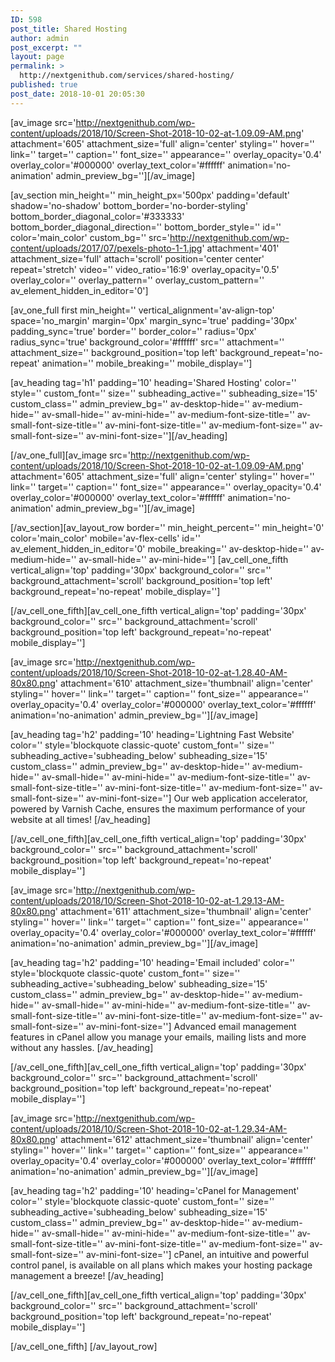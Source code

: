 ```yaml
---
ID: 598
post_title: Shared Hosting
author: admin
post_excerpt: ""
layout: page
permalink: >
  http://nextgenithub.com/services/shared-hosting/
published: true
post_date: 2018-10-01 20:05:30
---
```

[av_image src='http://nextgenithub.com/wp-content/uploads/2018/10/Screen-Shot-2018-10-02-at-1.09.09-AM.png' attachment='605' attachment_size='full' align='center' styling='' hover='' link='' target='' caption='' font_size='' appearance='' overlay_opacity='0.4' overlay_color='#000000' overlay_text_color='#ffffff' animation='no-animation' admin_preview_bg=''][/av_image]

[av_section min_height='' min_height_px='500px' padding='default' shadow='no-shadow' bottom_border='no-border-styling' bottom_border_diagonal_color='#333333' bottom_border_diagonal_direction='' bottom_border_style='' id='' color='main_color' custom_bg='' src='http://nextgenithub.com/wp-content/uploads/2017/07/pexels-photo-1-1.jpg' attachment='401' attachment_size='full' attach='scroll' position='center center' repeat='stretch' video='' video_ratio='16:9' overlay_opacity='0.5' overlay_color='' overlay_pattern='' overlay_custom_pattern='' av_element_hidden_in_editor='0']

[av_one_full first min_height='' vertical_alignment='av-align-top' space='no_margin' margin='0px' margin_sync='true' padding='30px' padding_sync='true' border='' border_color='' radius='0px' radius_sync='true' background_color='#ffffff' src='' attachment='' attachment_size='' background_position='top left' background_repeat='no-repeat' animation='' mobile_breaking='' mobile_display='']

[av_heading tag='h1' padding='10' heading='Shared Hosting' color='' style='' custom_font='' size='' subheading_active='' subheading_size='15' custom_class='' admin_preview_bg='' av-desktop-hide='' av-medium-hide='' av-small-hide='' av-mini-hide='' av-medium-font-size-title='' av-small-font-size-title='' av-mini-font-size-title='' av-medium-font-size='' av-small-font-size='' av-mini-font-size=''][/av_heading]

[/av_one_full][av_image src='http://nextgenithub.com/wp-content/uploads/2018/10/Screen-Shot-2018-10-02-at-1.09.09-AM.png' attachment='605' attachment_size='full' align='center' styling='' hover='' link='' target='' caption='' font_size='' appearance='' overlay_opacity='0.4' overlay_color='#000000' overlay_text_color='#ffffff' animation='no-animation' admin_preview_bg=''][/av_image]

[/av_section][av_layout_row border='' min_height_percent='' min_height='0' color='main_color' mobile='av-flex-cells' id='' av_element_hidden_in_editor='0' mobile_breaking='' av-desktop-hide='' av-medium-hide='' av-small-hide='' av-mini-hide='']
[av_cell_one_fifth vertical_align='top' padding='30px' background_color='' src='' background_attachment='scroll' background_position='top left' background_repeat='no-repeat' mobile_display='']

[/av_cell_one_fifth][av_cell_one_fifth vertical_align='top' padding='30px' background_color='' src='' background_attachment='scroll' background_position='top left' background_repeat='no-repeat' mobile_display='']

[av_image src='http://nextgenithub.com/wp-content/uploads/2018/10/Screen-Shot-2018-10-02-at-1.28.40-AM-80x80.png' attachment='610' attachment_size='thumbnail' align='center' styling='' hover='' link='' target='' caption='' font_size='' appearance='' overlay_opacity='0.4' overlay_color='#000000' overlay_text_color='#ffffff' animation='no-animation' admin_preview_bg=''][/av_image]

[av_heading tag='h2' padding='10' heading='Lightning Fast Website' color='' style='blockquote classic-quote' custom_font='' size='' subheading_active='subheading_below' subheading_size='15' custom_class='' admin_preview_bg='' av-desktop-hide='' av-medium-hide='' av-small-hide='' av-mini-hide='' av-medium-font-size-title='' av-small-font-size-title='' av-mini-font-size-title='' av-medium-font-size='' av-small-font-size='' av-mini-font-size='']
Our web application accelerator, powered by Varnish Cache, ensures the maximum performance of your website at all times!
[/av_heading]

[/av_cell_one_fifth][av_cell_one_fifth vertical_align='top' padding='30px' background_color='' src='' background_attachment='scroll' background_position='top left' background_repeat='no-repeat' mobile_display='']

[av_image src='http://nextgenithub.com/wp-content/uploads/2018/10/Screen-Shot-2018-10-02-at-1.29.13-AM-80x80.png' attachment='611' attachment_size='thumbnail' align='center' styling='' hover='' link='' target='' caption='' font_size='' appearance='' overlay_opacity='0.4' overlay_color='#000000' overlay_text_color='#ffffff' animation='no-animation' admin_preview_bg=''][/av_image]

[av_heading tag='h2' padding='10' heading='Email included' color='' style='blockquote classic-quote' custom_font='' size='' subheading_active='subheading_below' subheading_size='15' custom_class='' admin_preview_bg='' av-desktop-hide='' av-medium-hide='' av-small-hide='' av-mini-hide='' av-medium-font-size-title='' av-small-font-size-title='' av-mini-font-size-title='' av-medium-font-size='' av-small-font-size='' av-mini-font-size='']
Advanced email management features in cPanel allow you manage your emails, mailing lists and more without any hassles.
[/av_heading]

[/av_cell_one_fifth][av_cell_one_fifth vertical_align='top' padding='30px' background_color='' src='' background_attachment='scroll' background_position='top left' background_repeat='no-repeat' mobile_display='']

[av_image src='http://nextgenithub.com/wp-content/uploads/2018/10/Screen-Shot-2018-10-02-at-1.29.34-AM-80x80.png' attachment='612' attachment_size='thumbnail' align='center' styling='' hover='' link='' target='' caption='' font_size='' appearance='' overlay_opacity='0.4' overlay_color='#000000' overlay_text_color='#ffffff' animation='no-animation' admin_preview_bg=''][/av_image]

[av_heading tag='h2' padding='10' heading='cPanel for Management' color='' style='blockquote classic-quote' custom_font='' size='' subheading_active='subheading_below' subheading_size='15' custom_class='' admin_preview_bg='' av-desktop-hide='' av-medium-hide='' av-small-hide='' av-mini-hide='' av-medium-font-size-title='' av-small-font-size-title='' av-mini-font-size-title='' av-medium-font-size='' av-small-font-size='' av-mini-font-size='']
cPanel, an intuitive and powerful control panel, is available on all plans which makes your hosting package management a breeze!
[/av_heading]

[/av_cell_one_fifth][av_cell_one_fifth vertical_align='top' padding='30px' background_color='' src='' background_attachment='scroll' background_position='top left' background_repeat='no-repeat' mobile_display='']

[/av_cell_one_fifth]
[/av_layout_row]